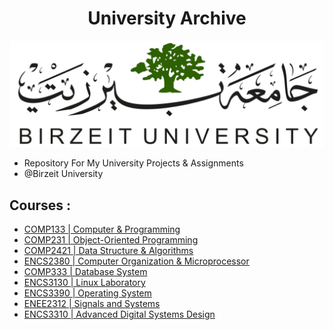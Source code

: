 <H1 align="center" > <strong> University Archive </strong> </H1>
 
![](bzu.png)
  - Repository For My University Projects & Assignments 
  - @Birzeit University  
## Courses :
  * [COMP133 | Computer & Programming](https://github.com/Eyab0/University/tree/main/COMP133%20-%20Computer%20%26%20Programming)
  * [COMP231 | Object-Oriented Programming](https://github.com/Eyab0/University/tree/main/COMP231%20-%20Object-Oriented%20Programming) 
  * [COMP2421 | Data Structure & Algorithms](https://github.com/Eyab0/University/tree/main/COMP2421%20-%20Data%20Structure%20%26%20Algorithms) 
  * [ENCS2380 | Computer Organization & Microprocessor](https://github.com/Eyab0/University/tree/main/ENCS2380%20-%20Computer%20Organization%20%26%20Microprocessor) 
  * [COMP333 | Database System](https://github.com/Eyab0/University/tree/main/COMP333%20-%20Database%20System) 
  * [ENCS3130 | Linux Laboratory](https://github.com/Eyab0/University/tree/main/ENCS3130%20-%20Linux%20Laboratory) 
  * [ENCS3390 | Operating System](https://github.com/Eyab0/University/tree/main/ENCS3390%20-%20Operating%20System) 
  * [ENEE2312 | Signals and Systems](https://github.com/Eyab0/University/tree/main/ENEE2312%20-%20Signals%20and%20Systems) 
  * [ENCS3310 | Advanced Digital Systems Design](https://github.com/Eyab0/University/tree/main/ENCS3310%20-%20Advanced%20Digital%20Systems%20Design) 

